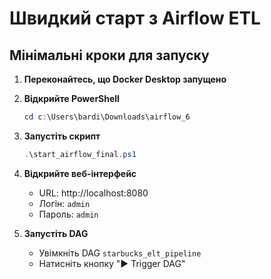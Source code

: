 # Швидкий старт з Airflow ETL

## Мінімальні кроки для запуску

1. **Переконайтесь, що Docker Desktop запущено**

2. **Відкрийте PowerShell**
   ```powershell
   cd c:\Users\bardi\Downloads\airflow_6
   ```

3. **Запустіть скрипт**
   ```powershell
   .\start_airflow_final.ps1
   ```

4. **Відкрийте веб-інтерфейс**
   - URL: http://localhost:8080
   - Логін: `admin`
   - Пароль: `admin`

5. **Запустіть DAG**
   - Увімкніть DAG `starbucks_elt_pipeline`
   - Натисніть кнопку "▶️ Trigger DAG"

